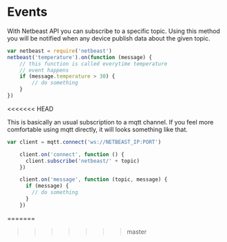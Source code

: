 # Events

With Netbeast API you can subscribe to a specific topic. Using this method you will
be notified when any device publish data about the given topic.

```javascript
var netbeast = require('netbeast')
netbeast('temperature').on(function (message) {
    // this function is called everytime temperature
    // event happens
    if (message.temperature > 30) {
        // do something
    }
})
```
<<<<<<< HEAD

This is basically an usual subscription to a mqtt channel. If you feel more comfortable
using mqtt directly, it will looks something like that.

```javascript
var client = mqtt.connect('ws://NETBEAST_IP:PORT')

    client.on('connect', function () {
      client.subscribe('netbeast/' + topic)
    })

    client.on('message', function (topic, message) {
      if (message) {
        // do something
      }
    })

```
=======
>>>>>>> master

